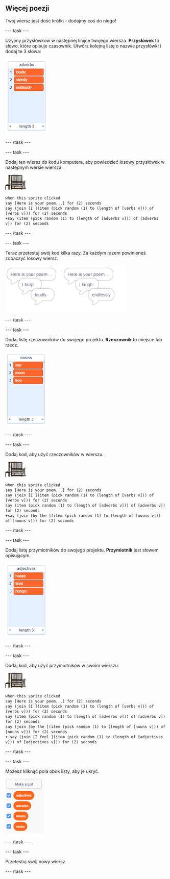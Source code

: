 ## Więcej poezji

Twój wiersz jest dość krótki - dodajmy coś do niego!

\--- task \---

Użyjmy przysłówków w następnej linijce twojego wiersza. **Przysłówek** to słowo, które opisuje czasownik. Utwórz kolejną listę o nazwie przysłówki i dodaj te 3 słowa:

![lista ze słowami głośno, cicho, nieskończenie](images/poetry-adverbs.png)

\--- /task \---

\--- task \---

Dodaj ten wiersz do kodu komputera, aby powiedzieć losowy przysłówek w następnym wersie wiersza:

![duszek komputera](images/computer-sprite.png)

```blocks3
when this sprite clicked
say [Here is your poem...] for (2) seconds
say (join [I ](item (pick random (1) to (length of [verbs v])) of [verbs v])) for (2) seconds
+say (item (pick random (1) to (length of [adverbs v])) of [adverbs v]) for (2) seconds
```

\--- /task \---

\--- task \---

Teraz przetestuj swój kod kilka razy. Za każdym razem powinieneś zobaczyć losowy wiersz.

![losowe dymki z przysłówkami](images/poetry-adverb-test.png)

\--- /task \---

\--- task \---

Dodaj listę rzeczowników do swojego projektu. **Rzeczownik** to miejsce lub rzecz.

![lista rzeczowników ze słowami morze, księżyc, drzewo](images/poetry-nouns.png)

\--- /task \---

\--- task \---

Dodaj kod, aby użyć rzeczowników w wierszu.

![duszek komputera](images/computer-sprite.png)

```blocks3
when this sprite clicked
say [Here is your poem...] for (2) seconds
say (join [I ](item (pick random (1) to (length of [verbs v])) of [verbs v])) for (2) seconds
say (item (pick random (1) to (length of [adverbs v])) of [adverbs v]) for (2) seconds
+say (join [by the ](item (pick random (1) to (length of [nouns v])) of [nouns v])) for (2) seconds
```

\--- /task \---

\--- task \---

Dodaj listę przymiotników do swojego projektu. **Przymiotnik** jest słowem opisującym.

![lista przymiotników radosny, zmęczony, głodny](images/poetry-adjectives.png)

\--- /task \---

\--- task \---

Dodaj kod, aby użyć przymiotników w swoim wierszu:

![duszek komputera](images/computer-sprite.png)

```blocks3
when this sprite clicked
say [Here is your poem...] for (2) seconds
say (join [I ](item (pick random (1) to (length of [verbs v])) of [verbs v])) for (2) seconds
say (item (pick random (1) to (length of [adverbs v])) of [adverbs v]) for (2) seconds
say (join [by the ](item (pick random (1) to (length of [nouns v])) of [nouns v])) for (2) seconds
+ say (join [I feel ](item (pick random (1) to (length of [adjectives v])) of [adjectives v])) for (2) seconds
```

\--- /task \---

\--- task \---

Możesz kliknąć pola obok listy, aby je ukryć.

![wyświetlić zmienne z zaznaczonymi polami wyboru](images/poetry-lists-tick.png)

\--- /task \---

\--- task \---

Przetestuj swój nowy wiersz.

\--- /task \---